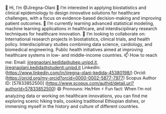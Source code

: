 👋 Hi, I’m @Jiregna-Olani
👀 I’m interested in applying biostatistics and clinical epidemiology to design innovative solutions for healthcare challenges, with a focus on evidence-based decision-making and improving patient outcomes.
🌱 I’m currently learning advanced statistical modeling, machine learning applications in healthcare, and interdisciplinary research techniques for healthcare innovation.
💞️ I’m looking to collaborate on:
International research projects in biostatistics, clinical trials, and health policy.
Interdisciplinary studies combining data science, cardiology, and biomedical engineering.
Public health initiatives aimed at improving healthcare systems in low- and middle-income countries.
📫 How to reach me:
Email: jiregnaolani.kedida@ubep.unipd.it, jiregnaolani.kedida@studenti.unipd.it
LinkedIn: (https://www.linkedin.com/in/jiregna-olani-kedida-45380198/)
Orcid: (https://orcid.org/my-orcid?orcid=0000-0002-5877-7977)
Scopus Author ID: [57833852500] (https://www.scopus.com/authid/detail.uri?authorId=57833852500)
😄 Pronouns: He/Him
⚡ Fun fact: When I’m not analyzing data or working on healthcare innovations, you can find me exploring scenic hiking trails, cooking traditional Ethiopian dishes, or immersing myself in the history and culture of different countries.
<!---
Jiregna-Olani/Jiregna-Olani is a ✨ special ✨ repository because its `README.md` (this file) appears on your GitHub profile.
You can click the Preview link to take a look at your changes.
--->
